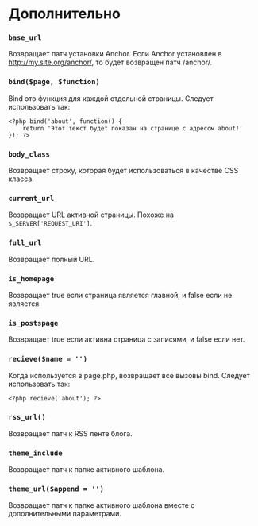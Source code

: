 # Дополнительно

### `base_url`

Возвращает патч установки Anchor. Если Anchor установлен в http://my.site.org/anchor/, то будет возвращен патч /anchor/.

### `bind($page, $function)`

Bind это функция для каждой отдельной страницы. Следует использовать так:

	<?php bind('about', function() {
	    return 'Этот текст будет показан на странице с адресом about!'
	}); ?>

### `body_class`

Возвращает строку, которая будет использоваться в качестве CSS класса.

### `current_url`

Возвращает URL активной страницы. Похоже на `$_SERVER['REQUEST_URI']`.

### `full_url`

Возвращает полный URL.

### `is_homepage`

Возвращает true если страница является главной, и false если не является.

### `is_postspage`

Возвращает true если активна страница с записями, и false если нет.

### `recieve($name = '')`

Когда используется в page.php, возвращает все вызовы bind. Следует использовать так:

	<?php recieve('about'); ?>

### `rss_url()`

Возвращает патч к RSS ленте блога.

### `theme_include`

Возвращает патч к папке активного шаблона.

### `theme_url($append = '')`

Возвращает патч к папке активного шаблона вместе с дополнительными параметрами.
